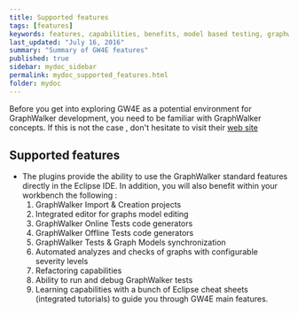 ```yaml
---
title: Supported features
tags: [features]
keywords: features, capabilities, benefits, model based testing, graphwalker, Eclipse plugin, GraphWalker Eclipse Plugin
last_updated: "July 16, 2016"
summary: "Summary of GW4E features"
published: true
sidebar: mydoc_sidebar
permalink: mydoc_supported_features.html
folder: mydoc
---
```


Before you get into exploring GW4E as a potential environment for GraphWalker development, you need to be familiar with GraphWalker concepts. 
If this is not the case , don't hesitate to visit their [web site](http://graphwalker.github.io/) 

## Supported features

* The plugins provide the ability to use the GraphWalker standard features directly in the Eclipse IDE. In addition, you will also benefit within your workbench the following :<br/> 
   1. GraphWalker Import & Creation projects
   2. Integrated editor for graphs model editing
   3. GraphWalker Online Tests code generators 
   4. GraphWalker Offline Tests code generators
   5. GraphWalker Tests & Graph Models synchronization
   6. Automated analyzes and checks of graphs with configurable severity levels
   7. Refactoring capabilities
   8. Ability to run and debug GraphWalker tests 
   9. Learning capabilities with a bunch of Eclipse cheat sheets (integrated tutorials) to guide you through GW4E main features.

